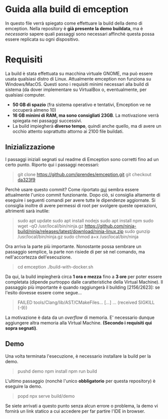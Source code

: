 ﻿# Guida alla build di emception
In questo file verrà spiegato come effettuare la build della demo di emception. Nella repository è **già presente la demo buildata**, ma è *necessario* sapere quali passaggi sono necessari affinchè questa possa essere replicata su ogni dispositivo.


# Requisiti

La build è stata effettuata su macchina virtuale GNOME, ma può essere usata qualsiasi distro di Linux. Attualmente emception non funziona su Windows/MacOS.
Questi sono i requisiti minimi necessari alla build di sistema (da dover implementare su VirtualBox o, eventualmente, per qualsiasi computer.
- **50 GB di spazio** (fra sistema operativo e tentativi, Emception ve ne occuperà almeno 10)
- **16 GB minimi di RAM, ma sono consigliati 23GB**. La motivazione verrà spiegata nei passaggi successivi.
- La build impiegherà **diverso tempo**, quindi anche quello, ma di avere un occhio attento soprattutto attorno ai 2100 file buildati.

## Inizializzazione

I passaggi iniziali segnati sul readme di Emception sono corretti fino ad un certo punto. Riporto qui i passaggi necessari:
> git clone https://github.com/jprendes/emception.git
> git checkout [da323f9](https://github.com/jprendes/emception/commit/da323f97400492fcfdaef2dd7eaf3868f60c26b4)

Perchè usare questo commit? Come riportato [qui](https://github.com/jprendes/emception/issues/20) sembra essere attualmente l'unico commit funzionante. 
Dopo ciò, si consiglia altamente di eseguire i seguenti comandi per avere tutte le dipendenze aggiornate. Si consiglia inoltre di avere permessi di root per svolgere queste operazioni, altrimenti sarà inutile:
> sudo apt update
> sudo apt install nodejs
> sudo apt install npm
> sudo wget -qO /usr/local/bin/ninja.gz https://github.com/ninja-build/ninja/releases/latest/download/ninja-linux.zip
> sudo gunzip /usr/local/bin/ninja.gz
> sudo chmod a+x /usr/local/bin/ninja

Ora arriva la parte più importante. Nonostante possa sembrare un passaggio semplice, la parte non risiede di per sè nel comando, ma nell'accortezza dell'esecuzione.

>cd emception
>./build-with-docker.sh

Da qui, la build impiegherà circa **1 ora e mezza** fino a **3 ore**  per poter essere completata (dipende purtroppo dalle caratteristiche della Virtual Machine). Il passaggio più importante è quando raggiungerà il building [2156/2623]: se l'esito dovesse essere come segue...
> FAILED tools/Clang/lib/AST/CMakeFiles...
> [...]
> ... (received SIGKILL (-9))

La motivazione è data da un *overflow* di memoria. E' necessario dunque aggiungere altra memoria alla Virtual Machine. **(Secondo i requisiti qui sopra segnati)**.


## Demo

Una volta terminata l'esecuzione, è necessario installare la build per la demo. 
> pushd demo
npm install
npm run build

L'ultimo passaggio (nonchè l'unico **obbligatorio** per questa repository) è eseguire la demo.

> popd
npx serve build/demo

Se siete arrivati a questo punto senza alcun errore o problema, la demo vi fornirà un link statico a cui accedere per far partire l'IDE in browser. 
